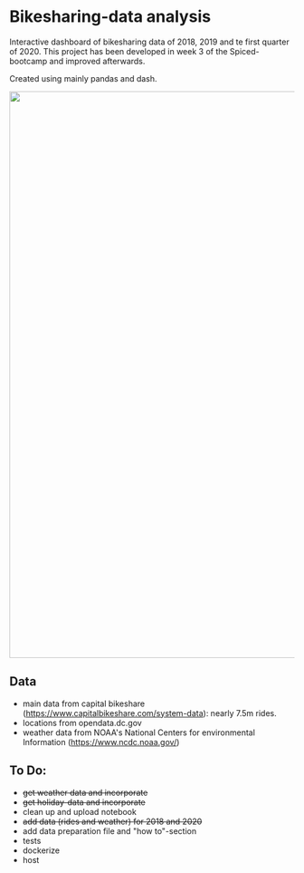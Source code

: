 # Bikesharing-data analysis

Interactive dashboard of bikesharing data of 2018, 2019 and te first quarter of 2020.
This project has been developed in week 3 of the Spiced-bootcamp and improved afterwards.

Created using mainly pandas and dash.

<img src="dashboard.gif" width="1000"/>


## Data
- main data from capital bikeshare (https://www.capitalbikeshare.com/system-data): nearly 7.5m rides.
- locations from opendata.dc.gov
- weather data from NOAA's National Centers for environmental Information (https://www.ncdc.noaa.gov/)


## To Do:
- ~~get weather data and incorporate~~
- ~~get holiday-data and incorporate~~
- clean up and upload notebook
- ~~add data (rides and weather) for 2018 and 2020~~
- add data preparation file and "how to"-section
- tests
- dockerize
- host
